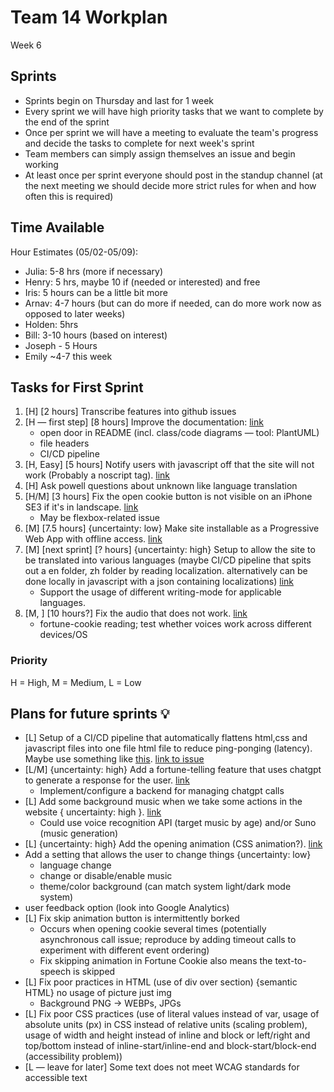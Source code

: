 # Team 14 Workplan

Week 6

## Sprints

- Sprints begin on Thursday and last for 1 week
- Every sprint we will have high priority tasks that we want to complete by the end of the sprint
- Once per sprint we will have a meeting to evaluate the team's progress and decide the tasks to complete for next week's sprint
- Team members can simply assign themselves an issue and begin working
- At least once per sprint everyone should post in the standup channel (at the next meeting we should decide more strict rules for when and how often this is required)

## Time Available

Hour Estimates (05/02-05/09):

- Julia: 5-8 hrs (more if necessary)
- Henry: 5 hrs, maybe 10 if (needed or interested) and free
- Iris: 5 hours can be a little bit more
- Arnav: 4-7 hours (but can do more if needed, can do more work now as opposed to later weeks)
- Holden: 5hrs
- Bill: 3-10 hours (based on interest)
- Joseph - 5 Hours
- Emily ~4-7 this week

## Tasks for First Sprint

1. [H] [2 hours] Transcribe features into github issues
2. [H — first step] [8 hours] Improve the documentation: [link](https://github.com/JosephBurger/fortune-teller/issues/1)
    - open door in README (incl. class/code diagrams — tool: PlantUML)
    - file headers
    - CI/CD pipeline
3. [H, Easy] [5 hours] Notify users with javascript off that the site will not work (Probably a noscript tag). [link](https://github.com/JosephBurger/fortune-teller/issues/2)
4. [H] Ask powell questions about unknown like language translation
5. [H/M] [3 hours] Fix the open cookie button is not visible on an iPhone SE3 if it's in landscape. [link](https://github.com/JosephBurger/fortune-teller/issues/3)
    - May be flexbox-related issue
6. [M] [7.5 hours] {uncertainty: low} Make site installable as a Progressive Web App with offline access. [link](https://github.com/JosephBurger/fortune-teller/issues/4)
7. [M] [next sprint] [? hours] {uncertainty: high} Setup to allow the site to be translated into various languages (maybe CI/CD pipeline that spits out a en folder, zh folder by reading localization. alternatively can be done locally in javascript with a json containing localizations) [link](https://github.com/JosephBurger/fortune-teller/issues/5)
    - Support the usage of different writing-mode for applicable languages.
8. [M, ] [10 hours?] Fix the audio that does not work. [link](https://github.com/JosephBurger/fortune-teller/issues/6)
    - fortune-cookie reading; test whether voices work across different devices/OS

### Priority

H = High, M = Medium, L = Low

## Plans for future sprints 💡

- [L] Setup of a CI/CD pipeline that automatically flattens html,css and javascript files into one file html file to reduce ping-ponging (latency). Maybe use something like [this](https://github.com/remy/inliner). [link to issue](https://github.com/JosephBurger/fortune-teller/issues/7)
- [L/M] {uncertainty: high} Add a fortune-telling feature that uses chatgpt to generate a response for the user. [link](https://github.com/JosephBurger/fortune-teller/issues/8)
  - Implement/configure a backend for managing chatgpt calls
- [L] Add some background music when we take some actions in the website { uncertainty: high }. [link](https://github.com/JosephBurger/fortune-teller/issues/9)
  - Could use voice recognition API (target music by age) and/or Suno (music generation)
- [L] {uncertainty: high} Add the opening animation (CSS animation?). [link](https://github.com/JosephBurger/fortune-teller/issues/10)
- Add a setting that allows the user to change things {uncertainty: low}
  - language change
  - change or disable/enable music
  - theme/color background (can match system light/dark mode system)
- user feedback option (look into Google Analytics)
- [L] Fix skip animation button is intermittently borked
  - Occurs when opening cookie several times (potentially asynchronous call issue; reproduce by adding timeout calls to experiment with different event ordering)
  - Fix skipping animation in Fortune Cookie also means the text-to-speech is skipped
- [L] Fix poor practices in HTML (use of div over section) {semantic HTML}
no usage of picture just img
  - Background PNG -> WEBPs, JPGs
- [L] Fix poor CSS practices (use of literal values instead of var, usage of absolute units (px) in CSS instead of relative units (scaling problem), usage of width and height instead of inline and block or left/right and top/bottom instead of inline-start/inline-end and block-start/block-end (accessibility problem))
- [L — leave for later] Some text does not meet WCAG standards for accessible text
